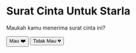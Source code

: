 <!DOCTYPE html>
<html lang="id">
<head>
  <meta charset="UTF-8">
  <meta name="viewport" content="width=device-width,initial-scale=1.0">
  <title>Surat Cinta Untuk Starla</title>
  <link href="https://fonts.googleapis.com/css?family=Montserrat:700,400&display=swap" rel="stylesheet">
  <link rel="stylesheet" href="styles.css">
</head>
<body>
  <div class="container">
    <h1>Surat Cinta Untuk Starla</h1>
    <p class="subtitle">Maukah kamu menerima surat cinta ini?</p>
    <div class="buttons">
      <button id="btnMau">Mau ❤️</button>
      <button id="btnTidakMau">Tidak Mau 💔</button>
    </div>
    <!-- Embed Youtube agar musik bisa otomatis -->
    <iframe width="0" height="0" src="https://www.youtube.com/embed/TpZGd5p3p5Y?autoplay=1" frameborder="0" allow="autoplay"></iframe>
    <canvas id="motif" class="hide"></canvas>
  </div>
  <script src="script.js"></script>
</body>
</html>

